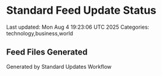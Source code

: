# Standard Feed Update Status
Last updated: Mon Aug  4 19:23:06 UTC 2025
Categories: technology,business,world

## Feed Files Generated

Generated by Standard Updates Workflow
